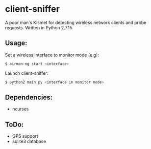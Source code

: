# client-sniffer

A poor man's Kismet for detecting wireless network clients and probe requests. Written in Python 2.7.15. 

## Usage:

Set a wireless interface to monitor mode (e.g):

```sh
$ airmon-ng start <interface>
```

Launch client-sniffer:

```sh
$ python2 main.py <interface in monitor mode>
```


## Dependencies:

- ncurses


## ToDo:

- GPS support
- sqlite3 database
